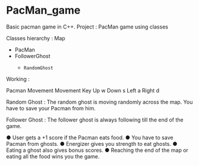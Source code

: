 # PacMan_game
Basic pacman game in C++.
Project : PacMan game using classes



Classes hierarchy : 
Map 
-	PacMan
-	FollowerGhost
     -     RandomGhost

Working  :

Pacman Movement
Movement              Key
Up		       w
Down		       s
Left		       a
Right		       d

Random Ghost :
The random ghost is moving randomly across the map. You have to save your Pacman from him.

Follower Ghost :
The follower ghost is always following till the end of the game.

●	User gets a +1 score if the Pacman eats food.
●	You have to save Pacman from ghosts.
●	Energizer gives you strength to eat ghosts.
●	Eating a ghost also gives bonus scores.
●	Reaching the end of the map or eating all the food wins you the game.




		

